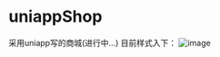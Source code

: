 # uniappShop
采用uniapp写的商城(进行中...)
目前样式入下：
![image](https://ss1.bdstatic.com/70cFvXSh_Q1YnxGkpoWK1HF6hhy/it/u=2940122714,1981027635&fm=26&gp=0.jpg)
